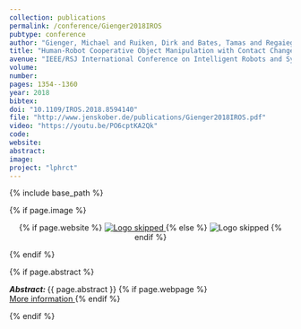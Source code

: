 ```yaml
---
collection: publications
permalink: /conference/Gienger2018IROS
pubtype: conference
author: "Gienger, Michael and Ruiken, Dirk and Bates, Tamas and Regaieg, Mohamed and Meissner, Michael and Kober, Jens and Seiwald, Philipp and Hildebrandt, Arne-Christoph"
title: "Human-Robot Cooperative Object Manipulation with Contact Changes"
avenue: "IEEE/RSJ International Conference on Intelligent Robots and Systems (IROS)"
volume: 
number: 
pages: 1354--1360
year: 2018
bibtex: 
doi: "10.1109/IROS.2018.8594140"
file: "http://www.jenskober.de/publications/Gienger2018IROS.pdf"
video: "https://youtu.be/PO6cptKA2Qk"
code: 
website: 
abstract: 
image: 
project: "lphrct"
---
```

{% include base_path %}

{% if page.image %}
<p align="center">
{% if page.website %}
<a href="{{ page.website }}"> <img src="{{  page.image }}" alt="Logo skipped" style="max-height:200px"/> </a>
{% else %}
<img src="{{  page.image }}" alt="Logo skipped" />
{% endif %}
</p>
{% endif %}

{% if page.abstract %}
<p> <strong> <em> Abstract: </em> </strong> {{ page.abstract }}
    {% if page.webpage %}
        <a href="{{ page.website}}"> <br> More information </a>
    {% endif %}
</p>
{% endif %}
